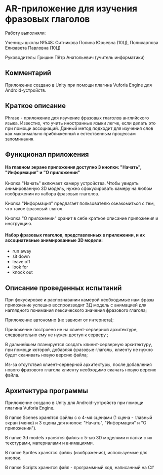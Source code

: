 # AR-приложение для изучения фразовых глаголов
Работу выполняли:

Ученицы школы №548: Ситникова Полина Юрьевна (10Ц), Поликарпова Елизавета Павловна (10Ц)

Руководитель: Гришин Пётр Анатольевич (учитель информатики)
## Комментарий
Приложение создано в Unity при помощи плагина Vuforia Engine для Android-устройств.
## Краткое описание
Phrase - приложение для изучение фразовых глаголов английского языка. Известно, что учить иностранные языки легче, если делать это при помощи ассоциаций. Данный метод подходит для изучения слов как максимально приближенный к естественным процессам запоминания.
## Функционал приложения
#### На главном экране приложения доступно 3 кнопки: "Начать", "Информация" и "О приложении"
Кнопка "Начать" включает камеру устройства. Чтобы увидеть анимированную 3D модель, нужно сфокусировать камеру на любом изображении  из набора фразовых глаголов.

Кнопка "Информация" предлагает пользователю ознакомиться с тем, что такое фразовый глагол.

Кнопка "О приложении" хранит в себе краткое описание приложения и инструкцию.
#### Набор фразовых глаголов, представленных в приложении, и их ассоциативные анимированные 3D модели:
- run away
- sit down
- leave off
- look for
- knock out
## Описание проведенных испытаний
При фокусировке и распознавании камерой необходимые нам фразы приложение успешно воспроизводит 3Д модель с анимацией для наглядного понимания лексического значения фразового глагола;

Приложение автономно (не зависит от интернета);

Приложение построено не на клиент-серверной архитектуре, следовательно ему не нужен доступ к серверу ;

В дальнейшем планируется создать клиент-серверную архитектуру, при помощи которой, добавляя фразовые глаголы, клиенту не нужно будет скачивать новую версию файла;

Из-за отсутствия клиент-серверной архитектуры, после добавления нового фразового глагола клиенту необходимо скачать новую версию файла.
## Архитектура программы 
Приложение создано в Unity для Android-устройств при помощи плагина Vuforia Engine.

В папке Scenes хранятся файлы с о 4-мя сценами (1 сцена - главный экран (меню) и 3 сцены для кнопок: "Начать", "Информация" и "О приложении").

В папке 3d models хранятся файлы с 5-ью 3D моделями и папки с их текстурами, материалами и анимациями.

В папке Sprites хранятся файлы (изображения), используемые для кнопок.

В папке Scripts хранится файл - программный код, написанный на C#
